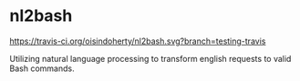 # nl2bash

https://travis-ci.org/oisindoherty/nl2bash.svg?branch=testing-travis

Utilizing natural language processing to transform english requests to valid Bash commands.
